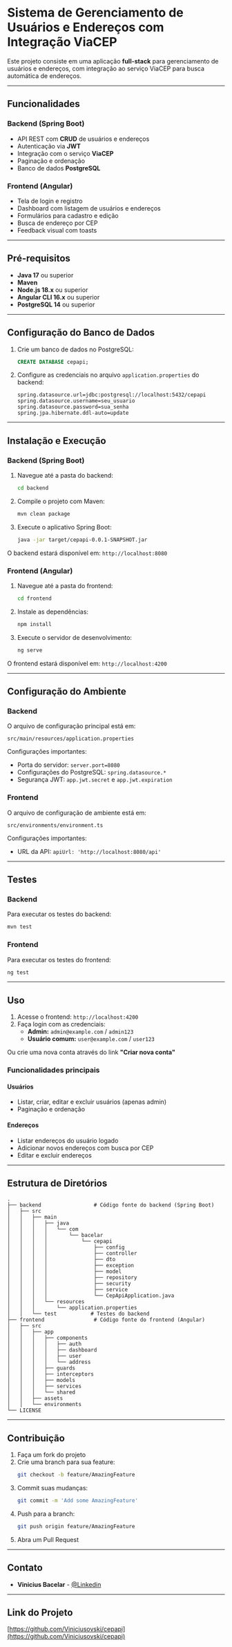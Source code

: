 # Sistema de Gerenciamento de Usuários e Endereços com Integração ViaCEP

Este projeto consiste em uma aplicação **full-stack** para gerenciamento de usuários e endereços, com integração ao serviço ViaCEP para busca automática de endereços.

---

## Funcionalidades

### Backend (Spring Boot)

- API REST com **CRUD** de usuários e endereços
- Autenticação via **JWT**
- Integração com o serviço **ViaCEP**
- Paginação e ordenação
- Banco de dados **PostgreSQL**

### Frontend (Angular)

- Tela de login e registro
- Dashboard com listagem de usuários e endereços
- Formulários para cadastro e edição
- Busca de endereço por CEP
- Feedback visual com toasts

---

## Pré-requisitos

- **Java 17** ou superior
- **Maven**
- **Node.js 18.x** ou superior
- **Angular CLI 16.x** ou superior
- **PostgreSQL 14** ou superior

---

## Configuração do Banco de Dados

1. Crie um banco de dados no PostgreSQL:

   ```sql
   CREATE DATABASE cepapi;
   ```

2. Configure as credenciais no arquivo `application.properties` do backend:

   ```properties
   spring.datasource.url=jdbc:postgresql://localhost:5432/cepapi
   spring.datasource.username=seu_usuario
   spring.datasource.password=sua_senha
   spring.jpa.hibernate.ddl-auto=update
   ```

---

## Instalação e Execução

### Backend (Spring Boot)

1. Navegue até a pasta do backend:

   ```bash
   cd backend
   ```
2. Compile o projeto com Maven:

   ```bash
   mvn clean package
   ```
3. Execute o aplicativo Spring Boot:

   ```bash
   java -jar target/cepapi-0.0.1-SNAPSHOT.jar
   ```

O backend estará disponível em: `http://localhost:8080`

### Frontend (Angular)

1. Navegue até a pasta do frontend:

   ```bash
   cd frontend
   ```
2. Instale as dependências:

   ```bash
   npm install
   ```
3. Execute o servidor de desenvolvimento:

   ```bash
   ng serve
   ```

O frontend estará disponível em: `http://localhost:4200`

---

## Configuração do Ambiente

### Backend

O arquivo de configuração principal está em:

```
src/main/resources/application.properties
```

Configurações importantes:

- Porta do servidor: `server.port=8080`
- Configurações do PostgreSQL: `spring.datasource.*`
- Segurança JWT: `app.jwt.secret` e `app.jwt.expiration`

### Frontend

O arquivo de configuração de ambiente está em:

```
src/environments/environment.ts
```

Configurações importantes:

- URL da API: `apiUrl: 'http://localhost:8080/api'`

---

## Testes

### Backend

Para executar os testes do backend:

```bash
mvn test
```

### Frontend

Para executar os testes do frontend:

```bash
ng test
```

---

## Uso

1. Acesse o frontend: `http://localhost:4200`
2. Faça login com as credenciais:
   - **Admin:** `admin@example.com` / `admin123`
   - **Usuário comum:** `user@example.com` / `user123`

Ou crie uma nova conta através do link **"Criar nova conta"**

### Funcionalidades principais

#### Usuários

- Listar, criar, editar e excluir usuários (apenas admin)
- Paginação e ordenação

#### Endereços

- Listar endereços do usuário logado
- Adicionar novos endereços com busca por CEP
- Editar e excluir endereços

---

## Estrutura de Diretórios

```plaintext
.
├── backend                 # Código fonte do backend (Spring Boot)
│   ├── src
│   │   ├── main
│   │   │   ├── java
│   │   │   │   └── com
│   │   │   │       └── bacelar
│   │   │   │           └── cepapi
│   │   │   │               ├── config
│   │   │   │               ├── controller
│   │   │   │               ├── dto
│   │   │   │               ├── exception
│   │   │   │               ├── model
│   │   │   │               ├── repository
│   │   │   │               ├── security
│   │   │   │               ├── service
│   │   │   │               └── CepApiApplication.java
│   │   │   └── resources
│   │   │       └── application.properties
│   │   └── test           # Testes do backend
├── frontend                # Código fonte do frontend (Angular)
│   ├── src
│   │   ├── app
│   │   │   ├── components
│   │   │   │   ├── auth
│   │   │   │   ├── dashboard
│   │   │   │   ├── user
│   │   │   │   └── address
│   │   │   ├── guards
│   │   │   ├── interceptors
│   │   │   ├── models
│   │   │   ├── services
│   │   │   └── shared
│   │   ├── assets
│   │   └── environments
└── LICENSE
```

---

## Contribuição

1. Faça um fork do projeto  
2. Crie uma branch para sua feature:
   ```bash
   git checkout -b feature/AmazingFeature
   ```
3. Commit suas mudanças:
   ```bash
   git commit -m 'Add some AmazingFeature'
   ```
4. Push para a branch:
   ```bash
   git push origin feature/AmazingFeature
   ```
5. Abra um Pull Request


---

## Contato

- **Vinicius Bacelar** - [@Linkedin](https://www.linkedin.com/in/viniciusbacelar/)

---

## Link do Projeto

[https://github.com/Viniciusovski/cepapi](https://github.com/Viniciusovski/cepapi)
